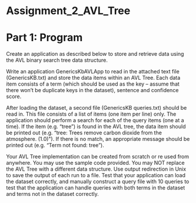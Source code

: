 # Assignment_2_AVL_Tree
# Part 1: Program


Create an application as described below to store and retrieve data using the AVL binary search
tree data structure.

Write an application GenericsKbAVLApp to read in the attached text file (GenericsKB.txt)
and store the data items within an AVL Tree. Each data item consists of a term (which should
be used as the key – assume that there won’t be duplicate keys in the dataset), sentence and
confidence score.

After loading the dataset, a second file (GenericsKB queries.txt) should be read in. This file
consists of a list of items (one item per line) only. The application should perform a search for
each of the query items (one at a time). If the item (e.g. “tree”) is found in the AVL tree, the data
item should be printed out (e.g. “tree: Trees remove carbon dioxide from the atmosphere.
(1.0)"). If there is no match, an appropriate message should be printed out (e.g. “Term not
found: tree”).

Your AVL Tree implementation can be created from scratch or re used from anywhere. You
may use the sample code provided. You may NOT replace the AVL Tree with a different data
structure. Use output redirection in Unix to save the output of each run to a file.
Test that your application can load the dataset correctly, and manually construct a query file
with 10 queries to test that the application can handle queries with both terms in the dataset and
terms not in the dataset correctly.
